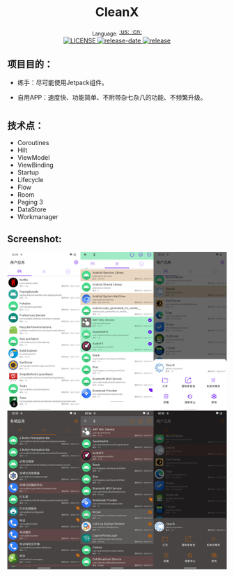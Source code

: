 <h1 align="center">CleanX</h1>

<div align="center">
  <sub>Language:</sub>
  <a href="README.md#readme">
    <span>:us:</span>
  </a>
  <a href="README-CN.md#readme">
    <span>:cn:</span>
  </a>
</div>

<div align="center">
  <!-- License -->
  <a href="LICENSE">
    <img src="https://img.shields.io/github/license/xtvj/cleanx.svg" alt="LICENSE">
  </a>
 <!-- release-date -->
  <a href="https://github.com/xtvj/cleanx/releases/latest">
    <img src="https://img.shields.io/github/release-date/xtvj/cleanx" alt="release-date">
  </a>
 <!-- release -->
  <a href="https://github.com/xtvj/cleanx/releases">
    <img src="https://img.shields.io/github/v/release/xtvj/cleanx?include_prereleases" alt="release">
  </a>

</div>

## 项目目的：

- 练手：尽可能使用Jetpack组件。

- 自用APP：速度快、功能简单、不附带杂七杂八的功能、不频繁升级。

# 

## 技术点：

- Coroutines
- Hilt
- ViewModel
- ViewBinding
- Startup
- Lifecycle
- Flow
- Room
- Paging 3
- DataStore
- Workmanager

## Screenshot:

![](screenshot/screenshot.png?raw=true)